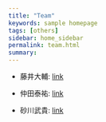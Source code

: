 ```yaml
---
title: "Team"
keywords: sample homepage
tags: [others]
sidebar: home_sidebar
permalink: team.html
summary:
---
```


- 藤井大輔: [link](https://sites.google.com/site/fujii0622/home)

- 仲田泰祐: [link](https://sites.google.com/site/taisukenakata/)

- 砂川武貴: [link](https://tkksnk.github.io/)
